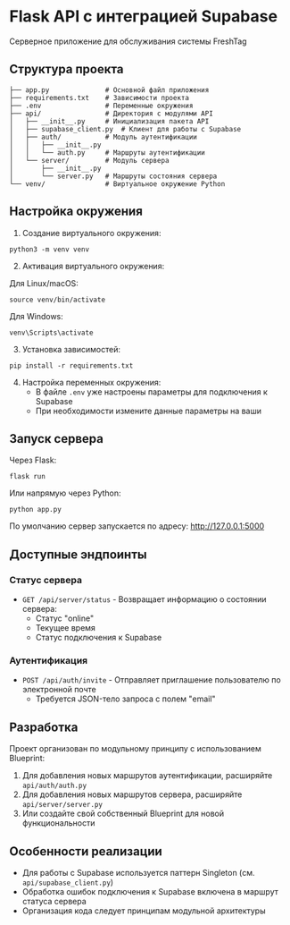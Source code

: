 # Flask API с интеграцией Supabase

Серверное приложение для обслуживания системы FreshTag

## Структура проекта

```
├── app.py              # Основной файл приложения
├── requirements.txt    # Зависимости проекта
├── .env                # Переменные окружения
├── api/                # Директория с модулями API
│   ├── __init__.py     # Инициализация пакета API
│   ├── supabase_client.py  # Клиент для работы с Supabase
│   ├── auth/           # Модуль аутентификации
│   │   ├── __init__.py
│   │   └── auth.py     # Маршруты аутентификации
│   └── server/         # Модуль сервера
│       ├── __init__.py
│       └── server.py   # Маршруты состояния сервера
└── venv/               # Виртуальное окружение Python
```

## Настройка окружения

1. Создание виртуального окружения:
```
python3 -m venv venv
```

2. Активация виртуального окружения:

Для Linux/macOS:
```
source venv/bin/activate
```

Для Windows:
```
venv\Scripts\activate
```

3. Установка зависимостей:
```
pip install -r requirements.txt
```

4. Настройка переменных окружения:
   - В файле `.env` уже настроены параметры для подключения к Supabase
   - При необходимости измените данные параметры на ваши

## Запуск сервера

Через Flask:
```
flask run
```

Или напрямую через Python:
```
python app.py
```

По умолчанию сервер запускается по адресу: http://127.0.0.1:5000

## Доступные эндпоинты

### Статус сервера
- `GET /api/server/status` - Возвращает информацию о состоянии сервера:
  - Статус "online"
  - Текущее время
  - Статус подключения к Supabase

### Аутентификация
- `POST /api/auth/invite` - Отправляет приглашение пользователю по электронной почте
  - Требуется JSON-тело запроса с полем "email"

## Разработка

Проект организован по модульному принципу с использованием Blueprint:

1. Для добавления новых маршрутов аутентификации, расширяйте `api/auth/auth.py`
2. Для добавления новых маршрутов сервера, расширяйте `api/server/server.py`
3. Или создайте свой собственный Blueprint для новой функциональности

## Особенности реализации

- Для работы с Supabase используется паттерн Singleton (см. `api/supabase_client.py`)
- Обработка ошибок подключения к Supabase включена в маршрут статуса сервера
- Организация кода следует принципам модульной архитектуры 